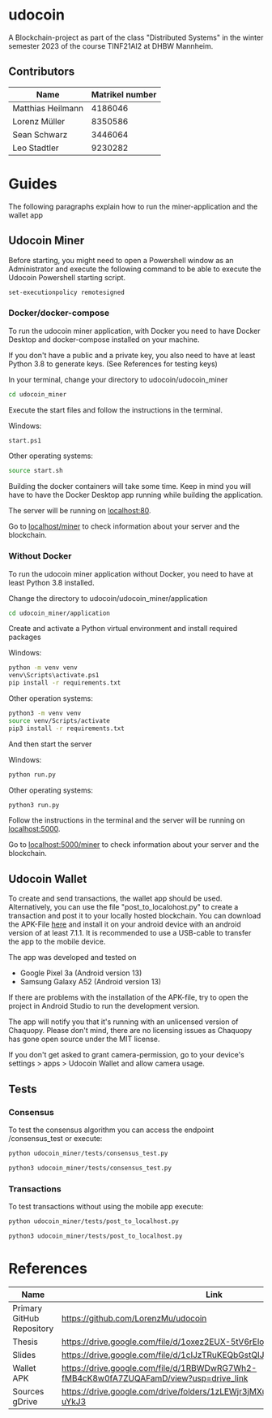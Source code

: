 # udocoin

A Blockchain-project as part of the class "Distributed Systems" in the winter semester 2023 of the course TINF21AI2 at DHBW Mannheim.

## Contributors

| Name | Matrikel number |
| --- | --- |
| Matthias Heilmann | 4186046 |
| Lorenz Müller | 8350586 |
| Sean Schwarz | 3446064 |
| Leo Stadtler | 9230282 |

# Guides

The following paragraphs explain how to run the miner-application and the wallet app

## Udocoin Miner

Before starting, you might need to open a Powershell window as an Administrator and execute the following command to be able to execute the Udocoin Powershell starting script.

```sh
set-executionpolicy remotesigned
```

### Docker/docker-compose

To run the udocoin miner application, with Docker you need to have Docker Desktop and docker-compose installed on your machine. 

If you don't have a public and a private key, you also need to have at least Python 3.8 to generate keys. (See References for testing keys)

In your terminal, change your directory to udocoin/udocoin_miner

```sh
cd udocoin_miner
```

Execute the start files and follow the instructions in the terminal.

Windows:
```sh
start.ps1
```

Other operating systems:
```sh
source start.sh
```

Building the docker containers will take some time. Keep in mind you will have to have the Docker Desktop app running while building the application.

The server will be running on [localhost:80](http://localhost).

Go to [localhost/miner](http://localhost/miner) to check information about your server and the blockchain.

### Without Docker

To run the udocoin miner application without Docker, you need to have at least Python 3.8 installed.

Change the directory to udocoin/udocoin_miner/application

```sh
cd udocoin_miner/application
```

Create and activate a Python virtual environment and install required packages

Windows:

```sh
python -m venv venv
venv\Scripts\activate.ps1
pip install -r requirements.txt
```

Other operation systems:

```sh
python3 -m venv venv
source venv/Scripts/activate
pip3 install -r requirements.txt
```

And then start the server

Windows:

```sh
python run.py
```

Other operating systems:

```sh
python3 run.py
```

Follow the instructions in the terminal and the server will be running on [localhost:5000](http://localhost:5000).

Go to [localhost:5000/miner](http://localhost:5000/miner) to check information about your server and the blockchain.

## Udocoin Wallet

To create and send transactions, the wallet app should be used. Alternatively, you can use the file "post_to_localohost.py" to create a transaction and post it to your locally hosted blockchain. You can download the APK-File [here](https://drive.google.com/file/d/1RBWDwRG7Wh2-fMB4cK8w0fA7ZUQAFamD/view?usp=drive_link) and install it on your android device with an android version of at least 7.1.1. It is recommended to use a USB-cable to transfer the app to the mobile device.

The app was developed and tested on 

* Google Pixel 3a (Android version 13)
* Samsung Galaxy A52 (Android version 13)

If there are problems with the installation of the APK-file, try to open the project in Android Studio to run the development version.

The app will notify you that it's running with an unlicensed version of Chaquopy. Please don't mind, there are no licensing issues as Chaquopy has gone open source under the MIT license.

If you don't get asked to grant camera-permission, go to your device's settings > apps > Udocoin Wallet and allow camera usage.

## Tests

### Consensus

To test the consensus algorithm you can access the endpoint /consensus_test or execute:

```sh
python udocoin_miner/tests/consensus_test.py
```

```sh
python3 udocoin_miner/tests/consensus_test.py
```

### Transactions

To test transactions without using the mobile app execute:

```sh
python udocoin_miner/tests/post_to_localhost.py
```

```sh
python3 udocoin_miner/tests/post_to_localhost.py
```

# References

| Name | Link |
| --- | --- |
| Primary GitHub Repository | https://github.com/LorenzMu/udocoin |
| Thesis | https://drive.google.com/file/d/1oxez2EUX-5tV6rElotlojEpF0cuj_UPQ/view |
| Slides | https://drive.google.com/file/d/1cIJzTRuKEQbGstQIJW4WPHlkCkoC6eFM/view |
| Wallet APK | https://drive.google.com/file/d/1RBWDwRG7Wh2-fMB4cK8w0fA7ZUQAFamD/view?usp=drive_link |
| Sources gDrive | https://drive.google.com/drive/folders/1zLEWjr3jMXuw4lIt8uKNWesUSG-uYkJ3 |
